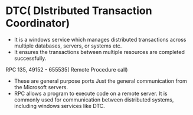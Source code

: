 # DTC( DIstributed Transaction Coordinator)

- It is a windows service which manages distributed transactions across multiple databases, servers, or systems etc. 
- It ensures the transactions between multiple resources are completed successfully.



RPC 135, 49152 - 655535( Remote Procedure call)
- These are general purpose ports Just the general communication from the Microsoft servers.
- RPC allows a program to execute code on a remote server. It is commonly used for communication between distributed systems, including windows services like DTC.